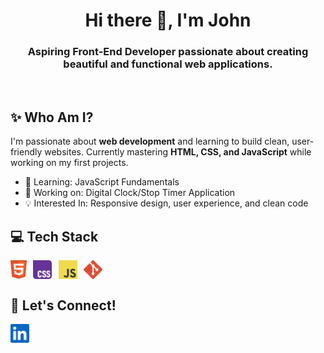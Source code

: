 <h1 align="center">Hi there 👋, I'm John</h1>
<h3 align="center">
  <strong>Aspiring Front-End Developer</strong> passionate about creating beautiful and functional web applications.
</h3>
<br />

## ✨ Who Am I?
<p>
  I'm passionate about <strong>web development</strong> and learning to build clean, user-friendly websites. Currently mastering <strong>HTML, CSS, and JavaScript</strong> while working    on my first projects.
  
  <ul>
    <li>🌱 Learning: JavaScript Fundamentals</li>
    <li>🔭 Working on: Digital Clock/Stop Timer Application</li>
    <li>💡 Interested In: Responsive design, user experience, and clean code</li>
  </ul>
</p>

## 💻 Tech Stack
<p align="left">
  <img align="center" src="/images/icons/html5.svg" alt="HTML5 Icon" height="30">
  &thinsp;
  <img align="center" src="/images/icons/css.svg" alt="CSS Icon" height="30">
  &thinsp;
  <img align="center" src="/images/icons/javascript.svg" alt="JavaScript Icon" height="30">
  &thinsp;
  <img align="center" src="/images//icons/git.svg" alt="Git Icon" height="30">
</p>

## 💬 Let's Connect!
<p align="left">
  <a href="https://www.linkedin.com/in/john-michael-trinidad-8b689a303/" target="_blank" alt="LinkedIn">
    <img align="center" src="/images/icons/linkedin.svg" alt="LinkedIn Icon" height="30">
  </a> 
</p>
